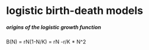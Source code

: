 # logistic birth-death models

##### origins of the logistic growth function

B(N) = rN(1-N/K) = rN -r/K * N^2


